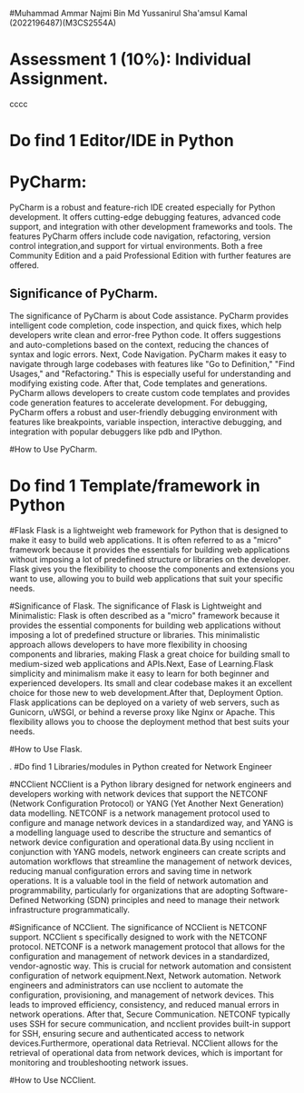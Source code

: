 #Muhammad Ammar Najmi Bin Md Yussanirul Sha'amsul Kamal (2022196487)(M3CS2554A)

# Assessment 1 (10%): Individual Assignment.


cccc


# Do find 1 Editor/IDE in Python

# PyCharm: 
PyCharm is a robust and feature-rich IDE created especially for Python development. 
It offers cutting-edge debugging features, advanced code support, and integration 
with other development frameworks and tools. The features PyCharm offers include 
code navigation, refactoring, version control integration,and support for virtual 
environments. Both a free Community Edition and a paid Professional Edition with 
further features are offered.

## Significance of PyCharm.
The significance of PyCharm is about Code assistance. PyCharm provides intelligent 
code completion, code inspection, and quick fixes, which help developers write clean 
and error-free Python code. It offers suggestions and auto-completions based on the 
context, reducing the chances of syntax and logic errors. Next, Code Navigation. 
PyCharm makes it easy to navigate through large codebases with features like "Go to Definition," 
"Find Usages," and "Refactoring." This is especially useful for understanding and modifying existing code.
After that, Code templates and generations. PyCharm allows developers to create custom code templates and 
provides code generation features to accelerate development. For debugging, PyCharm offers a robust and 
user-friendly debugging environment with features like breakpoints, variable inspection, interactive debugging, 
and integration with popular debuggers like pdb and IPython.
 
#How to Use PyCharm.
 
 
 
 
 
 
 
 
 
 
 
 
 
# Do find 1 Template/framework in Python
 
#Flask
Flask is a lightweight web framework for Python that is designed to make it easy to build web applications.
It is often referred to as a "micro" framework because it provides the essentials for building web applications 
without imposing a lot of predefined structure or libraries on the developer. Flask gives you the flexibility to choose 
the components and extensions you want to use, allowing you to build web applications that suit your specific needs.
 
#Significance of Flask.
The significance of Flask is Lightweight and Minimalistic: Flask is often described as a "micro" framework because it provides 
the essential components for building web applications without imposing a lot of predefined structure or libraries. This minimalistic
approach allows developers to have more flexibility in choosing components and libraries, making Flask a great choice for building small 
to medium-sized web applications and APIs.Next, Ease of Learning.Flask simplicity and minimalism make it easy to learn for both beginner
and experienced developers. Its small and clear codebase makes it an excellent choice for those new to web development.After that, Deployment Option.
Flask applications can be deployed on a variety of web servers, such as Gunicorn, uWSGI, or behind a reverse proxy like Nginx or Apache. This flexibility 
allows you to choose the deployment method that best suits your needs.

#How to Use Flask.












.
#Do find 1 Libraries/modules in Python created for Network Engineer

#NCClient
NCClient is a Python library designed for network engineers and developers working with network devices that support the NETCONF (Network Configuration Protocol) 
or YANG (Yet Another Next Generation) data modelling. NETCONF is a network management protocol used to configure and manage network devices in a standardized way, and 
YANG is a modelling language used to describe the structure and semantics of network device configuration and operational data.By using ncclient in conjunction with YANG models, 
network engineers can create scripts and automation workflows that streamline the management of network devices, reducing manual configuration errors and saving time in network operations. 
It is a valuable tool in the field of network automation and programmability, particularly for organizations that are adopting Software-Defined Networking (SDN) principles and 
need to manage their network infrastructure programmatically.

#Significance of NCClient.
The significance of NCClient is NETCONF support. NCClient s specifically designed to work with the NETCONF protocol. NETCONF is a network management protocol that allows for the configuration 
and management of network devices in a standardized, vendor-agnostic way. This is crucial for network automation and consistent configuration of network equipment.Next, Network automation. Network engineers 
and administrators can use ncclient to automate the configuration, provisioning, and management of network devices. This leads to improved efficiency, consistency, and reduced manual errors in network operations.
After that, Secure Communication.  NETCONF typically uses SSH for secure communication, and ncclient provides built-in support for SSH, ensuring secure and authenticated access to network devices.Furthermore, 
operational data Retrieval. NCClient allows for the retrieval of operational data from network devices, which is important for monitoring and troubleshooting network issues.

#How to Use NCClient.
